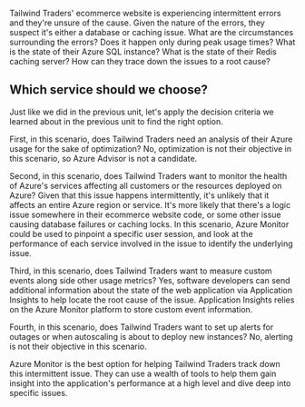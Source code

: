 Tailwind Traders' ecommerce website is experiencing intermittent errors and they're unsure of the cause.  Given the nature of the errors, they suspect it's either a database or caching issue. What are the circumstances surrounding the errors? Does it happen only during peak usage times? What is the state of their Azure SQL instance? What is the state of their Redis caching server? How can they trace down the issues to a root cause?

## Which service should we choose?

Just like we did in the previous unit, let's apply the decision criteria we learned about in the previous unit to find the right option.

First, in this scenario, does Tailwind Traders need an analysis of their Azure usage for the sake of optimization? No, optimization is not their objective in this scenario, so Azure Advisor is not a candidate.

Second, in this scenario, does Tailwind Traders want to monitor the health of Azure's services affecting all customers or the resources deployed on Azure? Given that this issue happens intermittently, it's unlikely that it affects an entire Azure region or service.  It's more likely that there's a logic issue somewhere in their ecommerce website code, or some other issue causing database failures or caching locks.  In this scenario, Azure Monitor could be used to pinpoint a specific user session, and look at the performance of each service involved in the issue to identify the underlying issue.

Third, in this scenario, does Tailwind Traders want to measure custom events along side other usage metrics? Yes, software developers can send additional information about the state of the web application via Application Insights to help locate the root cause of the issue.  Application Insights relies on the Azure Monitor platform to store custom event information.

Fourth, in this scenario, does Tailwind Traders want to set up alerts for outages or when autoscaling is about to deploy new instances?  No, alerting is not their objective in this scenario.

Azure Monitor is the best option for helping Tailwind Traders track down this intermittent issue.  They can use a wealth of tools to help them gain insight into the application's performance at a high level and dive deep into specific issues.